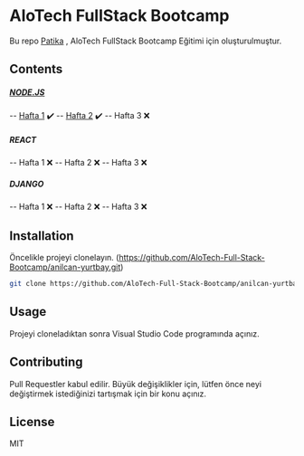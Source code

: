 # AloTech FullStack Bootcamp

Bu repo [Patika](https://www.patika.dev) , AloTech FullStack Bootcamp Eğitimi için oluşturulmuştur.

## Contents

##### [NODE.JS](https://github.com/AloTech-Full-Stack-Bootcamp/anilcan-yurtbay/tree/main/nodejs)
-- [Hafta 1](https://github.com/AloTech-Full-Stack-Bootcamp/anilcan-yurtbay/tree/main/nodejs/week1) ✔️️ 
-- [Hafta 2](https://github.com/AloTech-Full-Stack-Bootcamp/anilcan-yurtbay/tree/main/nodejs/week2) ✔️️ 
-- Hafta 3 ❌
##### REACT
-- Hafta 1 ❌ 
-- Hafta 2 ❌
-- Hafta 3 ❌
##### DJANGO
-- Hafta 1 ❌
-- Hafta 2 ❌
-- Hafta 3 ❌

## Installation
Öncelikle projeyi clonelayın. (https://github.com/AloTech-Full-Stack-Bootcamp/anilcan-yurtbay.git)
```sh
git clone https://github.com/AloTech-Full-Stack-Bootcamp/anilcan-yurtbay.git
```

## Usage
Projeyi cloneladıktan sonra Visual Studio Code programında açınız.


## Contributing
Pull Requestler kabul edilir. Büyük değişiklikler için, lütfen önce neyi değiştirmek istediğinizi tartışmak için bir konu açınız.

## License
MIT
